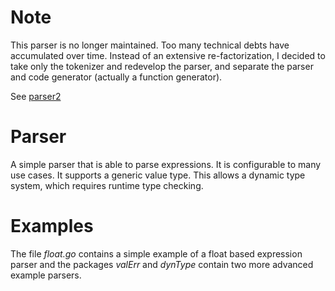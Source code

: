 # Note #

This parser is no longer maintained. Too many technical debts have 
accumulated over time. Instead of an extensive re-factorization, I
decided to take only the tokenizer and redevelop the parser, and 
separate the parser and code generator (actually a function 
generator).

See [parser2](https://github.com/hneemann/parser2)

# Parser #

A simple parser that is able to parse expressions. It is configurable 
to many use cases. It supports a generic value type. This allows a dynamic 
type system, which requires runtime type checking.

# Examples #

The file _float.go_ contains a simple example of a float based expression 
parser and the packages _valErr_ and _dynType_  contain two more advanced 
example parsers.
